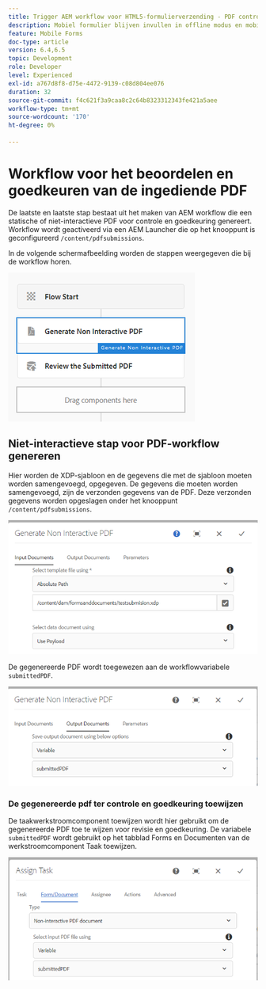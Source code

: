 ```yaml
---
title: Trigger AEM workflow voor HTML5-formulierverzending - PDF controleren en goedkeuren
description: Mobiel formulier blijven invullen in offline modus en mobiel formulier verzenden om AEM workflow te activeren
feature: Mobile Forms
doc-type: article
version: 6.4,6.5
topic: Development
role: Developer
level: Experienced
exl-id: a767d8f8-d75e-4472-9139-c08d804ee076
duration: 32
source-git-commit: f4c621f3a9caa8c2c64b8323312343fe421a5aee
workflow-type: tm+mt
source-wordcount: '170'
ht-degree: 0%

---
```


# Workflow voor het beoordelen en goedkeuren van de ingediende PDF

De laatste en laatste stap bestaat uit het maken van AEM workflow die een statische of niet-interactieve PDF voor controle en goedkeuring genereert. Workflow wordt geactiveerd via een AEM Launcher die op het knooppunt is geconfigureerd `/content/pdfsubmissions`.

In de volgende schermafbeelding worden de stappen weergegeven die bij de workflow horen.

![werkstroom](assets/workflow.PNG)

## Niet-interactieve stap voor PDF-workflow genereren

Hier worden de XDP-sjabloon en de gegevens die met de sjabloon moeten worden samengevoegd, opgegeven. De gegevens die moeten worden samengevoegd, zijn de verzonden gegevens van de PDF. Deze verzonden gegevens worden opgeslagen onder het knooppunt `/content/pdfsubmissions`.

![werkstroom](assets/generate-pdf1.PNG)

De gegenereerde PDF wordt toegewezen aan de workflowvariabele `submittedPDF`.

![werkstroom](assets/generate-pdf2.PNG)

### De gegenereerde pdf ter controle en goedkeuring toewijzen

De taakwerkstroomcomponent toewijzen wordt hier gebruikt om de gegenereerde PDF toe te wijzen voor revisie en goedkeuring. De variabele `submittedPDF` wordt gebruikt op het tabblad Forms en Documenten van de werkstroomcomponent Taak toewijzen.

![werkstroom](assets/assign-task.PNG)
